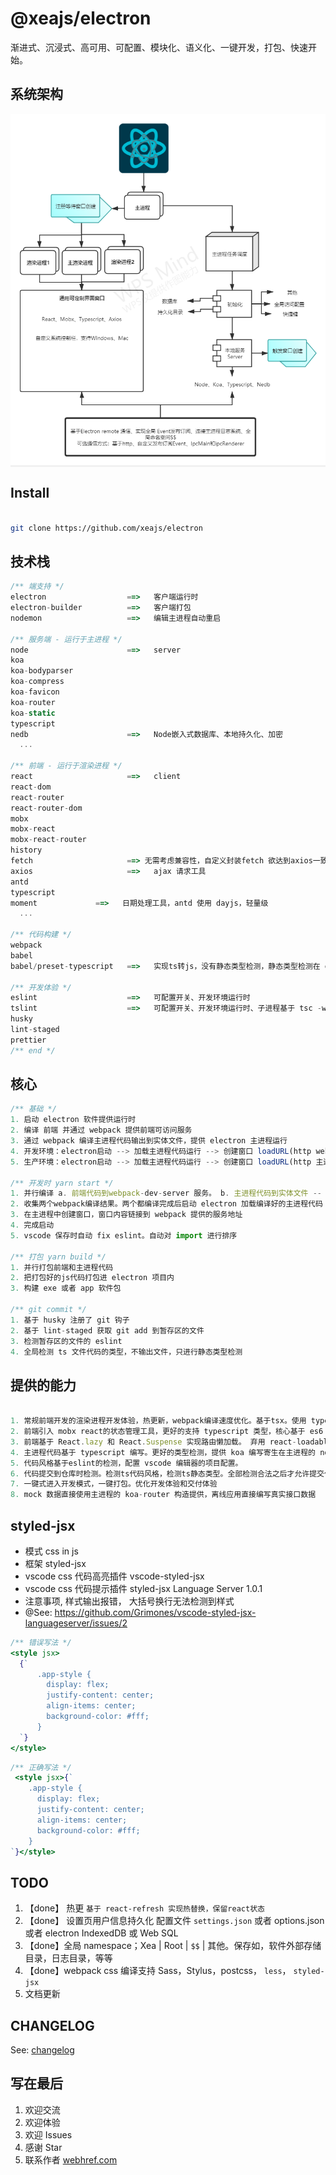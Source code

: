 # @xeajs/electron

渐进式、沉浸式、高可用、可配置、模块化、语义化、一键开发，打包、快速开始。

## 系统架构

<span style="background: #f1f1f1;display: inline-block;">
  <img src="docs/screenshot/framework.png">
</span>

## Install

```bash

git clone https://github.com/xeajs/electron

```

## 技术栈

``` js
/** 端支持 */
electron                  ==>   客户端运行时
electron-builder          ==>   客户端打包
nodemon                   ==>   编辑主进程自动重启

/** 服务端 - 运行于主进程 */
node                      ==>   server
koa
koa-bodyparser
koa-compress
koa-favicon
koa-router
koa-static
typescript
nedb                      ==>   Node嵌入式数据库、本地持久化、加密
  ...

/** 前端 - 运行于渲染进程 */
react                     ==>   client
react-dom
react-router
react-router-dom
mobx
mobx-react
mobx-react-router
history
fetch                     ==> 无需考虑兼容性，自定义封装fetch 欲达到axios一致的使用体验
axios                     ==>   ajax 请求工具
antd
typescript
moment             ==>   日期处理工具，antd 使用 dayjs，轻量级
  ...

/** 代码构建 */
webpack
babel
babel/preset-typescript   ==>   实现ts转js，没有静态类型检测，静态类型检测在 git 钩子

/** 开发体验 */
eslint                    ==>   可配置开关、开发环境运行时
tslint                    ==>   可配置开关、开发环境运行时、子进程基于 tsc -w
husky
lint-staged
prettier
/** end */

```

## 核心

```js
/** 基础 */
1. 启动 electron 软件提供运行时
2. 编译 前端 并通过 webpack 提供前端可访问服务
3. 通过 webpack 编译主进程代码输出到实体文件，提供 electron 主进程运行
4. 开发环境：electron启动 --> 加载主进程代码运行 --> 创建窗口 loadURL(http webpack server) --> 显示界面
5. 生产环境：electron启动 --> 加载主进程代码运行 --> 创建窗口 loadURL(http 主进程提供server) --> 显示界面

/** 开发时 yarn start */
1. 并行编译 a. 前端代码到webpack-dev-server 服务。 b. 主进程代码到实体文件 -- dist/serve/index.js
2. 收集两个webpack编译结果。两个都编译完成后启动 electron 加载编译好的主进程代码
3. 在主进程中创建窗口，窗口内容链接到 webpack 提供的服务地址
4. 完成启动
5. vscode 保存时自动 fix eslint。自动对 import 进行排序

/** 打包 yarn build */
1. 并行打包前端和主进程代码
2. 把打包好的js代码打包进 electron 项目内
3. 构建 exe 或者 app 软件包

/** git commit */
1. 基于 husky 注册了 git 钩子
2. 基于 lint-staged 获取 git add 到暂存区的文件
3. 检测暂存区的文件的 eslint
4. 全局检测 ts 文件代码的类型，不输出文件，只进行静态类型检测

```

## 提供的能力

```js

1. 常规前端开发的渲染进程开发体验，热更新，webpack编译速度优化。基于tsx。使用 typescript 编写 react 代码
2. 前端引入 mobx react的状态管理工具，更好的支持 typescript 类型，核心基于 es6 proxy编写
3. 前端基于 React.lazy 和 React.Suspense 实现路由懒加载。 弃用 react-loadable。因为在某些环境下报错日志会被混淆
4. 主进程代码基于 typescript 编写。更好的类型检测，提供 koa 编写寄生在主进程的 node 服务
5. 代码风格基于eslint的检测，配置 vscode 编辑器的项目配置。
6. 代码提交到仓库时检测。检测ts代码风格，检测ts静态类型。全部检测合法之后才允许提交代码到仓库， git --no-verify 等其他人为操作 只能人为规范
7. 一键式进入开发模式，一键打包。优化开发体验和交付体验
8. mock 数据直接使用主进程的 koa-router 构造提供，离线应用直接编写真实接口数据

```

## styled-jsx

* 模式 css in js
* 框架 styled-jsx
* vscode css 代码高亮插件 vscode-styled-jsx
* vscode css 代码提示插件 styled-jsx Language Server 1.0.1
* 注意事项, 样式输出报错， 大括号换行无法检测到样式
* @See: <https://github.com/Grimones/vscode-styled-jsx-languageserver/issues/2>

```jsx
/** 错误写法 */
<style jsx>
  {`
      .app-style {
        display: flex;
        justify-content: center;
        align-items: center;
        background-color: #fff;
      }
  `}
</style>
```

``` jsx
/** 正确写法 */
 <style jsx>{`
    .app-style {
      display: flex;
      justify-content: center;
      align-items: center;
      background-color: #fff;
    }
`}</style>

```

## TODO

1. 【done】 热更 `基于 react-refresh 实现热替换，保留react状态`
1. 【done】 设置页用户信息持久化 配置文件 `settings.json` 或者 options.json 或者 electron IndexedDB 或 Web SQL
1. 【done】全局 namespace；Xea | Root | `$$` | 其他。保存如，软件外部存储目录，日志目录，等等
1. 【done】webpack css 编译支持 Sass，Stylus，postcss， `less`， `styled-jsx`
1. 文档更新

## CHANGELOG

See: [changelog](docs/CHANGELOG.md)

## 写在最后

1. 欢迎交流
1. 欢迎体验
1. 欢迎 Issues
1. 感谢 Star
1. 联系作者  [webhref.com](https://www.webhref.com/)
